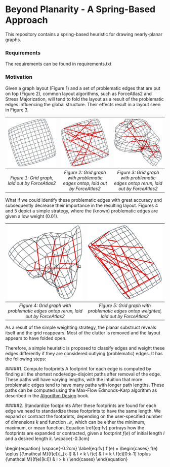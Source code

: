 # Beyond Planarity - A Spring-Based Approach
This repository contains a spring-based heuristic for drawing nearly-planar graphs. 

### Requirements
The requirements can be found in requirements.txt

### Motivation
Given a graph layout (Figure 1) and a set of problematic edges that are put on top (Figure 2), common layout algorithms, such as ForceAtlas2 and Stress Majorization, will tend to fold the layout as a result of the problematic edges influencing the global structure. Their effects result in a layout seen in Figure 3.

| ![grid_start.jpg](https://github.com/simonvw95/beyond_planarity_sb/blob/main/figures/grid_19.pickleFD_begin.png) | ![grid_ontop.jpg](https://github.com/simonvw95/beyond_planarity_sb/blob/main/figures/grid_19.pickleFD_end_ontop.png) | ![grid_end.jpg](https://github.com/simonvw95/beyond_planarity_sb/blob/main/figures/grid_19.pickleFD_end_rerun.png) |
|:--:|:--:|:--:|
| *Figure 1: Grid graph, laid out by ForceAtlas2* | *Figure 2: Grid graph with problematic edges ontop, laid out by ForceAtlas2* | *Figure 3: Grid graph with problematic edges ontop rerun, laid out by ForceAtlas2* |

What if we could identify these problematic edges with great accuracy and subsequently decrease their importance in the resulting layout. Figures 4 and 5 depict a simple strategy, where the (known) problematic edges are given a low weight (0.01). 

| ![grid_regular.jpg](https://github.com/simonvw95/beyond_planarity_sb/blob/main/figures/grid_45_regular.png) | ![grid_art.jpg](https://github.com/simonvw95/beyond_planarity_sb/blob/main/figures/grid_45_weight.png) |
|:--:|:--:|
| *Figure 4: Grid graph with problematic edges ontop rerun, laid out by ForceAtlas2* | *Figure 5: Grid graph with problematic edges ontop weighted, laid out by ForceAtlas2* |

As a result of the simple weighting strategy, the planar substruct reveals itself and the grid reappears. Most of the clutter is removed and the layout appears to have folded open.

Therefore, a simple heuristic is proposed to classify edges and weight these edges differently if they are considered outlying (problematic) edges. It has the following steps:

#####1. Compute footprints
A footprint for each edge is computed by finding all the shortest node/edge-disjoint paths after removal of the edge. These paths will have varying lengths, with the intuition that more problematic edges tend to have many paths with longer path lengths. These paths can be computed using the Max-Flow Edmonds-Karp algorithm as described in the [Algorithm Design](https://ict.iitk.ac.in/wp-content/uploads/CS345-Algorithms-II-Algorithm-Design-by-Jon-Kleinberg-Eva-Tardos.pdf) book.

#####2. Standardize footprints
After these footprints are found for each edge we need to standardize these footprints to have the same length. We expand or contract the footprints, depending on the user-specified number of dimensions $k$ and function $\mathcal M$, which can be either the minimum, maximum, or mean function. Equation \ref{eq:fv} portrays how the footprints are expanded or contracted, given a footprint $f(e)$ of initial length $l$ and a desired length $k$. \vspace{-0.3cm}

\begin{equation}
\vspace{-0.2cm}
\label{eq:fv}
f'(e) = \begin{cases}
f(e) \oplus [{\mathcal M}(f(e))]_{k-l} & l < k \\
f(e) & l = k \\
f(e)[0:k-1] \oplus {\mathcal M}(f(e)[k:l]) & l > k \\ 
\end{cases}
\end{equation}
